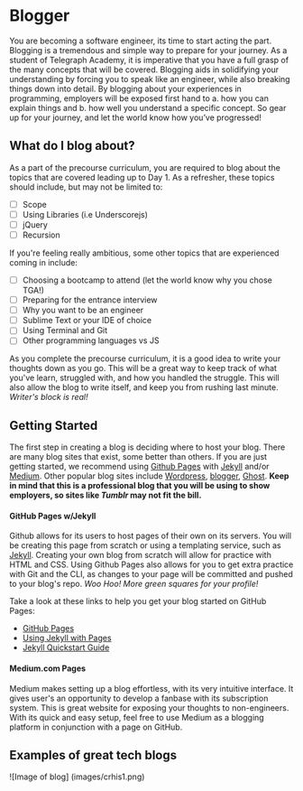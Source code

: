 # Blogger

You are becoming a software engineer, its time to start acting the part. Blogging is a tremendous and simple way to prepare for your journey. As a student of Telegraph Academy, it is imperative that you have a full grasp of the many concepts that will be covered. Blogging aids in solidifying your understanding by forcing you to speak like an engineer, while also breaking things down into detail. By blogging about your experiences in programming, employers will be exposed first hand to a. how you can explain things and b. how well you understand a specific concept.  So gear up for your journey, and let the world know how you’ve progressed!

## What do I blog about?

As a part of the precourse curriculum, you are required to blog about the topics that are covered leading up to Day 1. As a refresher, these topics should include, but may not be limited to:

- [ ] Scope
- [ ] Using Libraries (i.e Underscorejs)
- [ ] jQuery
- [ ] Recursion

If you're feeling really ambitious, some other topics that are experienced coming in include:

- [ ] Choosing a bootcamp to attend (let the world know why you chose TGA!)
- [ ] Preparing for the entrance interview
- [ ] Why you want to be an engineer
- [ ] Sublime Text or your IDE of choice
- [ ] Using Terminal and Git
- [ ] Other programming languages vs JS

As you complete the precourse curriculum, it is a good idea to write your thoughts down as you go. This will be a great way to keep track of what you've learn, struggled with, and how you handled the struggle. This will also allow the blog to write itself, and keep you from rushing last minute. _Writer's block is real!_

## Getting Started

The first step in creating a blog is deciding where to host your blog. There are many blog sites that exist, some better than others. If you are just getting started, we recommend using [Github Pages](https://pages.github.com/) with [Jekyll](http://jekyllrb.com/) and/or [Medium](medium.com). Other popular blog sites include [Wordpress](Wordpress.com), [blogger](blogger.com), [Ghost](ghost.org). **Keep in mind that this is a professional blog that you will be using to show employers, so sites like _Tumblr_ may not fit the bill.** 

#### GitHub Pages w/Jekyll

Github allows for its users to host pages of their own on its servers. You will be creating this page from scratch or using a templating service, such as [Jekyll](http://jekyllrb.com/). Creating your own blog from scratch will allow for practice with HTML and CSS. Using Github Pages also allows for you to get extra practice with Git and the CLI, as changes to your page will be committed and pushed to your blog's repo. _Woo Hoo! More green squares for your profile!_ 

Take a look at these links to help you get your blog started on GitHub Pages:

* [GitHub Pages](https://pages.github.com/)
* [Using Jekyll with Pages](https://help.github.com/articles/using-jekyll-with-pages/)
* [Jekyll Quickstart Guide](http://jekyllrb.com/docs/quickstart/)

#### Medium.com Pages

Medium makes setting up a blog effortless, with its very intuitive interface. It gives user's an opportunity to develop a fanbase with its subscription system. This is great website for exposing your thoughts to non-engineers. With its quick and easy setup, feel free to use Medium as a blogging platform in conjunction with a page on GitHub. 

## Examples of great tech blogs

![Image of blog]
(images/crhis1.png)


